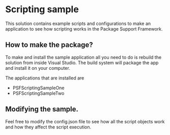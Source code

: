 # Scripting sample
This solution contains example scripts and configurations to make an application to see how scripting works in the Package Support Framework.

## How to make the package?
To make and install the sample application all you need to do is rebuild the solution from inside Visual Studio.  The build system will package the app and install it on your computer.

The applications that are installed are

  * PSFScriptingSampleOne
  * PSFScriptingSampleTwo
  
## Modifying the sample.
Feel free to modify the config.json file to see how all the script objects work and how they affect the script execution.
